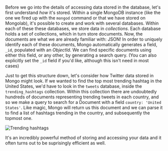 Before we go into the details of accessing data stored in the database, let's first understand *how* it's stored. Within a single MongoDB instance (like the one we fired up with the `mongod` command or that we have stored on Mongolab), it's possible to create and work with several databases. Within each of these these databases, we store data in *collections*. Each database holds a set of collections, which in turn store documents. Now, the documents are what we are already familiar with: JSON! In order to uniquely identify each of these documents, Mongo automatically generates a field, `_id`, populated with an *ObjectId*. We can find specific documents using either this field, or any other, by generating a search query. (You can also explicitly set the `_id` field if you'd like, although this isn't need in most cases)

Just to get this structure down, let's consider how Twitter data stored in Mongo might look. If we wanted to find the top most trending hashtag in the United States, we'd have to look in the ```tweets``` database, inside the ```trending_hashtags``` collection. Within this collection there are undoubtedly hundreds of documents representing trending tweets in each country, and so we make a query to search for a Document with a field ```country: 'United States'```. Like magic, Mongo will return us this document and we can parse it to find a list of hashtags trending in the country, and subsequently the topmost one.

![Trending hashtags](assets/img/trending.png)

It's an incredibly powerful method of storing and accessing your data and it often turns out to be suprisingly efficient as well.
